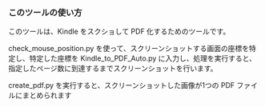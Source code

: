 ### このツールの使い方

このツールは、Kindle をスクショして PDF 化するためのツールです。

check_mouse_position.py を使って、スクリーンショットする画面の座標を特定し、特定した座標を Kindle_to_PDF_Auto.py に入力し、処理を実行すると、指定したページ数に到達するまでスクリーンショットを行います。

create_pdf.py を実行すると、スクリーンショットした画像が1つの PDF ファイルにまとめられます
